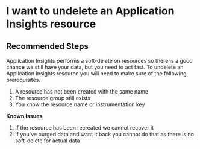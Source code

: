 <properties 
    pageTitle="I want to undelete an Application Insights resource"
    description="I want to undelete an Application Insights resource"
    service="microsoft.insights"
    articleId="insights-deletedresource"
    resource="components"
    authors="debugthings"
    ms.author="jamdavi"
    displayOrder="216"
    selfHelpType="generic"
    supportTopicIds="32632992, 32633000"
    productPesIds="15693"
    cloudEnvironments="public, Fairfax"
/>
# I want to undelete an Application Insights resource

## **Recommended Steps**

Application Insights performs a soft-delete on resources so there is a good chance we still have your data, but you need to act fast. To undelete an Application Insights resource you will need to make sure of the following prerequisites.<br>

1. A resource has not been created with the same name
2. The resource group still exists
3. You know the resource name or instrumentation key

**Known Issues**<br>

1. If the resource has been recreated we cannot recover it
2. If you've purged data and want it back you cannot do that as there is no soft-delete for actual data